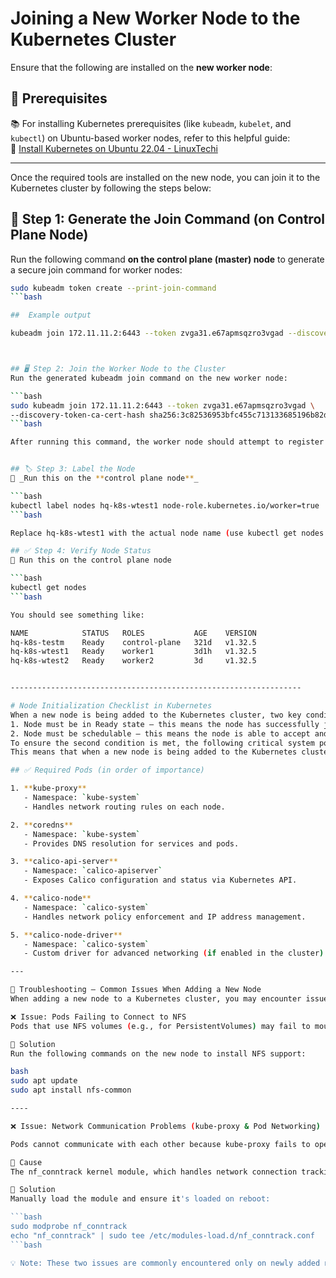 # Joining a New Worker Node to the Kubernetes Cluster

Ensure that the following are installed on the **new worker node**:

## 📌 Prerequisites

📚 For installing Kubernetes prerequisites (like `kubeadm`, `kubelet`, and `kubectl`) on Ubuntu-based worker nodes, refer to this helpful guide:  
🔗 [Install Kubernetes on Ubuntu 22.04 - LinuxTechi](https://www.linuxtechi.com/install-kubernetes-on-ubuntu-22-04/)

---

Once the required tools are installed on the new node, you can join it to the Kubernetes cluster by following the steps below:

## 🚀 Step 1: Generate the Join Command (on Control Plane Node)

Run the following command **on the control plane (master) node** to generate a secure join command for worker nodes:

```bash
sudo kubeadm token create --print-join-command
```bash

##  Example output

kubeadm join 172.11.11.2:6443 --token zvga31.e67apmsqzro3vgad --discovery-token-ca-cert-hash sha256:3c82536953bfc455c713133685196b82d17428ee2005b665909d5dbb29ac6619



## 🖥️ Step 2: Join the Worker Node to the Cluster
Run the generated kubeadm join command on the new worker node:

```bash
sudo kubeadm join 172.11.11.2:6443 --token zvga31.e67apmsqzro3vgad \
--discovery-token-ca-cert-hash sha256:3c82536953bfc455c713133685196b82d17428ee2005b665909d5dbb29ac6619
```bash

After running this command, the worker node should attempt to register with the cluster


## 🏷️ Step 3: Label the Node  
📍 _Run this on the **control plane node**_

```bash
kubectl label nodes hq-k8s-wtest1 node-role.kubernetes.io/worker=true
```bash

Replace hq-k8s-wtest1 with the actual node name (use kubectl get nodes to find it).

## ✅ Step 4: Verify Node Status
📍 Run this on the control plane node

```bash
kubectl get nodes
```bash

You should see something like:

NAME            STATUS   ROLES           AGE    VERSION
hq-k8s-testm    Ready    control-plane   321d   v1.32.5
hq-k8s-wtest1   Ready    worker1         3d1h   v1.32.5
hq-k8s-wtest2   Ready    worker2         3d     v1.32.5


-----------------------------------------------------------------

# Node Initialization Checklist in Kubernetes
When a new node is being added to the Kubernetes cluster, two key conditions must be met:
1. Node must be in Ready state – this means the node has successfully joined the cluster and is communicating with the control plane (master).
2. Node must be schedulable – this means the node is able to accept and run pods.
To ensure the second condition is met, the following critical system pods must be verified and running correctly
This means that when a new node is being added to the Kubernetes cluster, several system pods must be running properly on the node to ensure successful integration and schedulability

## ✅ Required Pods (in order of importance)

1. **kube-proxy**  
   - Namespace: `kube-system`  
   - Handles network routing rules on each node.

2. **coredns**  
   - Namespace: `kube-system`  
   - Provides DNS resolution for services and pods.

3. **calico-api-server**  
   - Namespace: `calico-apiserver`  
   - Exposes Calico configuration and status via Kubernetes API.

4. **calico-node**  
   - Namespace: `calico-system`  
   - Handles network policy enforcement and IP address management.

5. **calico-node-driver**  
   - Namespace: `calico-system`  
   - Custom driver for advanced networking (if enabled in the cluster).

---

🧯 Troubleshooting – Common Issues When Adding a New Node
When adding a new node to a Kubernetes cluster, you may encounter issues that prevent pods from running correctly or block network communication. Below are two common issues typically seen on new nodes and how to resolve them:

❌ Issue: Pods Failing to Connect to NFS
Pods that use NFS volumes (e.g., for PersistentVolumes) may fail to mount 

📌 Solution
Run the following commands on the new node to install NFS support:

bash
sudo apt update
sudo apt install nfs-common

----

❌ Issue: Network Communication Problems (kube-proxy & Pod Networking)

Pods cannot communicate with each other because kube-proxy fails to operate properly

📌 Cause
The nf_conntrack kernel module, which handles network connection tracking, may not be loaded by default on some OS/kernel versions.

📌 Solution
Manually load the module and ensure it's loaded on reboot:

```bash
sudo modprobe nf_conntrack
echo "nf_conntrack" | sudo tee /etc/modules-load.d/nf_conntrack.conf
```bash

💡 Note: These two issues are commonly encountered only on newly added nodes and should be addressed before joining the node to the cluster.


